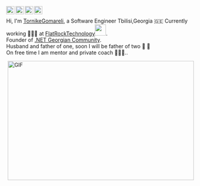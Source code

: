<a href="https://discord.gg/BVqsu48v">
  <img align="left" alt="Tornike's Discord" width="22px" src="https://cdn.jsdelivr.net/npm/simple-icons@v3/icons/discord.svg" />
</a>
<a href="https://twitter.com/tornikegomareli">
  <img align="left" alt="Tornike Gomareli | Twitter" width="22px" src="https://cdn.jsdelivr.net/npm/simple-icons@v3/icons/twitter.svg" />
</a>
<a href="https://www.linkedin.com/in/tornikegomareli/">
  <img align="left" alt="Tornike's LinkdeIN" width="22px" src="https://cdn.jsdelivr.net/npm/simple-icons@v3/icons/linkedin.svg" />
</a>
<a href="https://www.instagram.com/gomarelit/">
  <img align="left" alt="Tornike's Instagram" width="22px" src="https://cdn.jsdelivr.net/npm/simple-icons@v3/icons/instagram.svg" />
</a>

<br>

Hi, I'm [TornikeGomareli](https://twitter.com/tornikegomareli), a Software Engineer Tbilisi,Georgia 🇬🇪 Currently working 🙍🏽‍♂️ at <a href="https://www.flatrocktech.com/">FlatRockTechnology</a><img src="https://media.giphy.com/media/WUlplcMpOCEmTGBtBW/giphy.gif" width="30">. <br> Founder of [.NET Georgian Community](https://www.facebook.com/groups/375863892826868). <br> Husband and father of one, soon I will be father of two 👶 👶 
<br> On free time I am mentor and private coach 👨🏽‍💼.. </em></p>


  <img align="right" alt="GIF" src="https://i.pinimg.com/originals/e4/26/70/e426702edf874b181aced1e2fa5c6cde.gif" width="500" height="320" />


